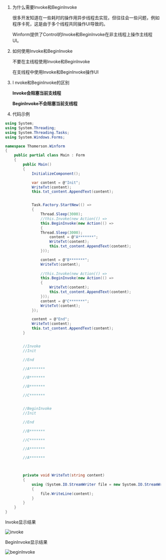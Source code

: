1. 为什么需要Invoke和BeginInvoke

    很多开发知道在一些耗时的操作用异步线程去实现，但往往会一些问题，例如程序卡死，这是由于多个线程共同操作UI导致的。

    Winform提供了Control的Invoke和BeginInvoke在非主线程上操作主线程UI。

 

2. 如何使用Invoke和BeginInvoke

    不要在主线程使用Invoke和BeginInvoke

    在支线程中使用Invoke和BeginInvoke操作UI

 

3. I nvoke和BeginInvoke的区别

    **Invoke会阻塞当前支线程**

    **BeginInvoke不会阻塞当前支线程**

 

4. 代码示例

```c#
using System;
using System.Threading;
using System.Threading.Tasks;
using System.Windows.Forms;

namespace Thomerson.Winform
{
    public partial class Main : Form
    {
        public Main()
        {
            InitializeComponent();

            var content = @"Init";
            WriteTxt(content);
            this.txt_content.AppendText(content);


            Task.Factory.StartNew(() =>
            {
                Thread.Sleep(3000);
                //this.Invoke(new Action(() =>
                this.BeginInvoke(new Action(() =>
                {
                Thread.Sleep(3000);
                    content = @"A*******";
                    WriteTxt(content);
                    this.txt_content.AppendText(content);
                }));

                content = @"B*******";
                WriteTxt(content);
                
                //this.Invoke(new Action(() =>
                this.BeginInvoke(new Action(() =>
                {
                    WriteTxt(content);
                    this.txt_content.AppendText(content);
                }));
                content = @"C*******";
                WriteTxt(content);
            });

            content = @"End";
            WriteTxt(content);
            this.txt_content.AppendText(content);
        }


        //Invoke
        //Init

        //End

        //A*******

        //B*******

        //B*******

        //C*******


        //BeginInvoke
        //Init

        //End

        //B*******

        //C*******

        //A*******

        //A*******



        private void WriteTxt(string content)
        {
            using (System.IO.StreamWriter file = new System.IO.StreamWriter($@"{Environment.CurrentDirectory}\log.txt", true))
            {
                file.WriteLine(content);
            }
        }
    }
}

```

Invoke显示结果

![invoke](https://img2020.cnblogs.com/blog/999484/202003/999484-20200328131627249-682380100.png)
 

BeginInvoke显示结果

![beginInvoke](https://img2020.cnblogs.com/blog/999484/202003/999484-20200328131636906-1021404696.png)